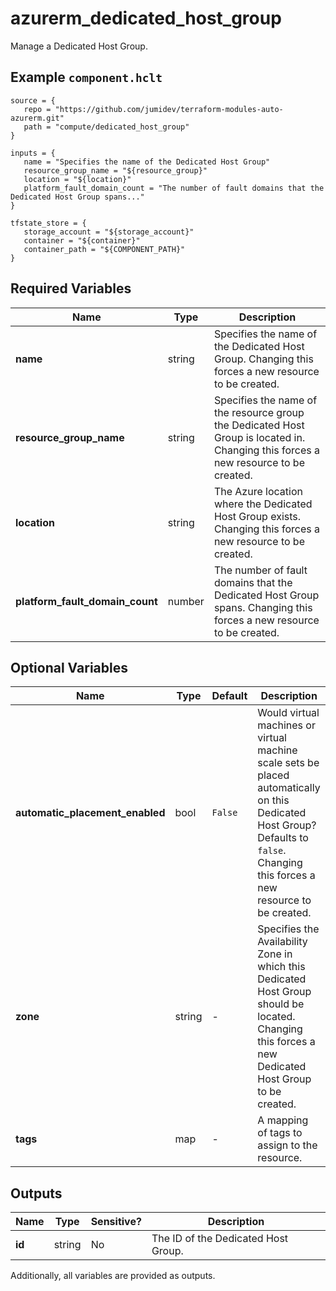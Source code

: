 # azurerm_dedicated_host_group

Manage a Dedicated Host Group.

## Example `component.hclt`

```hcl
source = {
   repo = "https://github.com/jumidev/terraform-modules-auto-azurerm.git"   
   path = "compute/dedicated_host_group"   
}

inputs = {
   name = "Specifies the name of the Dedicated Host Group"   
   resource_group_name = "${resource_group}"   
   location = "${location}"   
   platform_fault_domain_count = "The number of fault domains that the Dedicated Host Group spans..."   
}

tfstate_store = {
   storage_account = "${storage_account}"   
   container = "${container}"   
   container_path = "${COMPONENT_PATH}"   
}

```

## Required Variables

| Name | Type |  Description |
| ---- | --------- |  ----------- |
| **name** | string |  Specifies the name of the Dedicated Host Group. Changing this forces a new resource to be created. | 
| **resource_group_name** | string |  Specifies the name of the resource group the Dedicated Host Group is located in. Changing this forces a new resource to be created. | 
| **location** | string |  The Azure location where the Dedicated Host Group exists. Changing this forces a new resource to be created. | 
| **platform_fault_domain_count** | number |  The number of fault domains that the Dedicated Host Group spans. Changing this forces a new resource to be created. | 

## Optional Variables

| Name | Type |  Default  |  Description |
| ---- | --------- |  ----------- | ----------- |
| **automatic_placement_enabled** | bool |  `False`  |  Would virtual machines or virtual machine scale sets be placed automatically on this Dedicated Host Group? Defaults to `false`. Changing this forces a new resource to be created. | 
| **zone** | string |  -  |  Specifies the Availability Zone in which this Dedicated Host Group should be located. Changing this forces a new Dedicated Host Group to be created. | 
| **tags** | map |  -  |  A mapping of tags to assign to the resource. | 



## Outputs

| Name | Type | Sensitive? | Description |
| ---- | ---- | --------- | --------- |
| **id** | string | No  | The ID of the Dedicated Host Group. | 

Additionally, all variables are provided as outputs.
